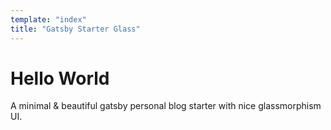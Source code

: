 ```yaml
---
template: "index"
title: "Gatsby Starter Glass"
---
```


# Hello World

A minimal & beautiful gatsby personal blog starter with nice glassmorphism UI.
